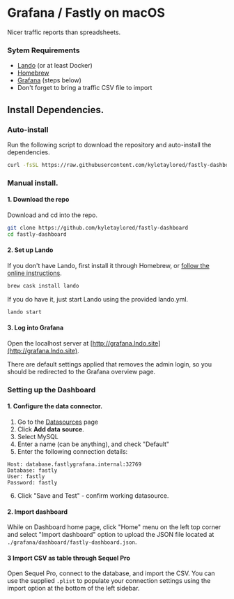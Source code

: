 # Grafana / Fastly on macOS
Nicer traffic reports than spreadsheets.

### Sytem Requirements
 * [Lando](https://lando.dev) (or at least Docker)
 * [Homebrew](https://brew.sh)
 * [Grafana](https://grafana.com/docs/grafana/latest/installation/mac/) (steps below)
 * Don't forget to bring a traffic CSV file to import

## Install Dependencies.

### Auto-install
Run the following script to download the repository and auto-install the dependencies.
```bash
curl -fsSL https://raw.githubusercontent.com/kyletaylored/fastly-dashboard/master/install.sh | bash
```

### Manual install.

#### 1. Download the repo
Download and cd into the repo.
```bash
git clone https://github.com/kyletaylored/fastly-dashboard
cd fastly-dashboard
```

#### 2. Set up Lando

If you don't have Lando, first install it through Homebrew, or [follow the online instructions](https://docs.lando.dev/basics/installation.html).
```bash
brew cask install lando
```

If you do have it, just start Lando using the provided lando.yml.
```bash
lando start
```

#### 3. Log into Grafana

Open the localhost server at [http://grafana.lndo.site](http://grafana.lndo.site).

There are default settings applied that removes the admin login, so you should be redirected to the Grafana overview page.

### Setting up the Dashboard

#### 1. Configure the data connector.

1. Go to the [Datasources](http://grafana.lndo.site/datasources) page
2. Click **Add data source**.
3. Select MySQL
4. Enter a name (can be anything), and check "Default"
5. Enter the following connection details:
```
Host: database.fastlygrafana.internal:32769
Database: fastly
User: fastly
Password: fastly
```

6. Click "Save and Test" - confirm working datasource.

#### 2. Import dashboard

While on Dashboard home page, click "Home" menu on the left top corner and select "Import dashboard" option to upload the JSON file located at `./grafana/dashboard/fastly-dashboard.json`.

#### 3 Import CSV as table through Sequel Pro

Open Sequel Pro, connect to the database, and import the CSV. You can use the supplied `.plist` to populate your connection settings using the import option at the bottom of the left sidebar.

